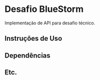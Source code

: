 # Desafio BlueStorm

Implementação de API para desafio técnico.

## Instruções de Uso

## Dependências

## Etc.
